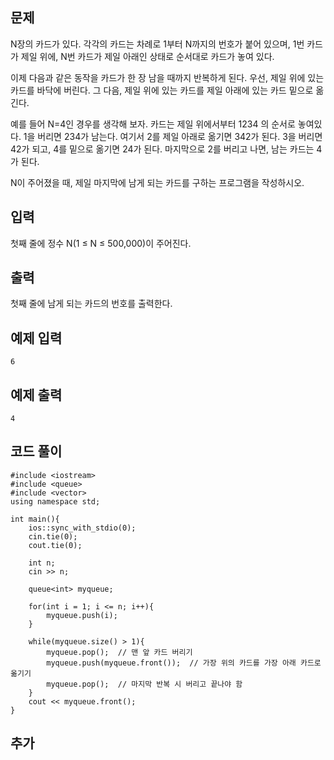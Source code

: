 ## 문제 
N장의 카드가 있다. 각각의 카드는 차례로 1부터 N까지의 번호가 붙어 있으며, 1번 카드가 제일 위에, N번 카드가 제일 아래인 상태로 순서대로 카드가 놓여 있다.

이제 다음과 같은 동작을 카드가 한 장 남을 때까지 반복하게 된다. 우선, 제일 위에 있는 카드를 바닥에 버린다. 그 다음, 제일 위에 있는 카드를 제일 아래에 있는 카드 밑으로 옮긴다.

예를 들어 N=4인 경우를 생각해 보자. 카드는 제일 위에서부터 1234 의 순서로 놓여있다. 1을 버리면 234가 남는다. 여기서 2를 제일 아래로 옮기면 342가 된다. 3을 버리면 42가 되고, 4를 밑으로 옮기면 24가 된다. 마지막으로 2를 버리고 나면, 남는 카드는 4가 된다.

N이 주어졌을 때, 제일 마지막에 남게 되는 카드를 구하는 프로그램을 작성하시오.
## 입력
첫째 줄에 정수 N(1 ≤ N ≤ 500,000)이 주어진다.


## 출력
첫째 줄에 남게 되는 카드의 번호를 출력한다.


## 예제 입력 
```
6
```

## 예제 출력  
```
4
```
## 코드 풀이
```
#include <iostream>
#include <queue>
#include <vector>
using namespace std;

int main(){
    ios::sync_with_stdio(0);
    cin.tie(0);
    cout.tie(0);
    
    int n;
    cin >> n;
    
    queue<int> myqueue;
    
    for(int i = 1; i <= n; i++){
        myqueue.push(i);
    }
    
    while(myqueue.size() > 1){
        myqueue.pop();  // 맨 앞 카드 버리기
        myqueue.push(myqueue.front());  // 가장 위의 카드를 가장 아래 카드로 옮기기
        myqueue.pop();  // 마지막 반복 시 버리고 끝나야 함
    }
    cout << myqueue.front();
}
```
## 추가
